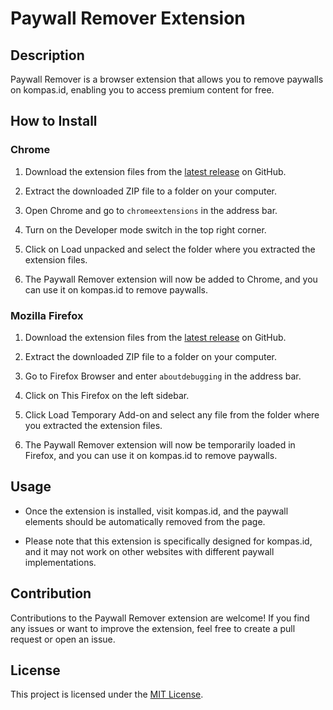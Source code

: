 # Paywall Remover Extension

## Description

Paywall Remover is a browser extension that allows you to remove paywalls on kompas.id, enabling you to access premium content for free.

## How to Install

### Chrome

1. Download the extension files from the [latest release](httpsgithub.comyour-usernamepaywall-remover-extensionreleaseslatest) on GitHub.

2. Extract the downloaded ZIP file to a folder on your computer.

3. Open Chrome and go to `chromeextensions` in the address bar.

4. Turn on the Developer mode switch in the top right corner.

5. Click on Load unpacked and select the folder where you extracted the extension files.

6. The Paywall Remover extension will now be added to Chrome, and you can use it on kompas.id to remove paywalls.

### Mozilla Firefox

1. Download the extension files from the [latest release](httpsgithub.comyour-usernamepaywall-remover-extensionreleaseslatest) on GitHub.

2. Extract the downloaded ZIP file to a folder on your computer.

3. Go to Firefox Browser and enter `aboutdebugging` in the address bar.

4. Click on This Firefox on the left sidebar.

5. Click Load Temporary Add-on and select any file from the folder where you extracted the extension files.

6. The Paywall Remover extension will now be temporarily loaded in Firefox, and you can use it on kompas.id to remove paywalls.

## Usage

- Once the extension is installed, visit kompas.id, and the paywall elements should be automatically removed from the page.

- Please note that this extension is specifically designed for kompas.id, and it may not work on other websites with different paywall implementations.

## Contribution

Contributions to the Paywall Remover extension are welcome! If you find any issues or want to improve the extension, feel free to create a pull request or open an issue.

## License

This project is licensed under the [MIT License](LICENSE).
